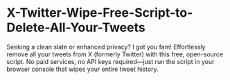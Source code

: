 # X-Twitter-Wipe-Free-Script-to-Delete-All-Your-Tweets
Seeking a clean slate or enhanced privacy? I got you fam! Effortlessly remove all your tweets from X (formerly Twitter) with this free, open-source script. No paid services, no API keys required—just run the script in your browser console that wipes your entire tweet history. 
